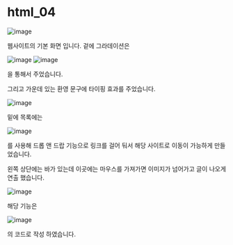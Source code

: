 # html_04

![image](https://user-images.githubusercontent.com/93520535/176809320-e5956388-23bd-4958-8a2b-fa09d0b872a6.png)

웹사이트의 기본 화면 입니다.
겉에 그라데이션은

![image](https://user-images.githubusercontent.com/93520535/176809400-48a50a5b-3cd7-407d-8796-bfb7bf537a48.png)
![image](https://user-images.githubusercontent.com/93520535/176809421-d16a9ee7-3b8c-495d-a969-044858bb053d.png)

을 통해서 주었습니다.

그리고 가운데 있는 환영 문구에 타이핑 효과를 주었습니다.

![image](https://user-images.githubusercontent.com/93520535/176809598-2fcffed3-f2b7-4bab-8105-c4feb8e57c2d.png)

밑에 목록에는 

![image](https://user-images.githubusercontent.com/93520535/176809701-31f097c4-5757-4bc5-9ab1-e6bb3ffac7ff.png)

를 사용해 드롭 앤 드랍 기능으로 링크를 걸어 둬서 해당 사이트로 이동이 가능하게 만들었습니다.

왼쪽 상단에는 바가 있는데 이곳에는 마우스를 가져가면 이미지가 넘어가고 글이 나오게 연출 했습니다.

![image](https://user-images.githubusercontent.com/93520535/176809973-3c15a913-7cde-4069-864b-1783eb509426.png)

해당 기능은 

![image](https://user-images.githubusercontent.com/93520535/176810042-c1a2ef2d-1c9d-4ffb-8570-53d7f5dd15b2.png)

의 코드로 작성 하였습니다.

